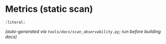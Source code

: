 # Metrics (static scan)

```{include} ../../_build/metrics.json
:literal:
```
*(auto-generated via `tools/docs/scan_observability.py`; run before building docs)*


